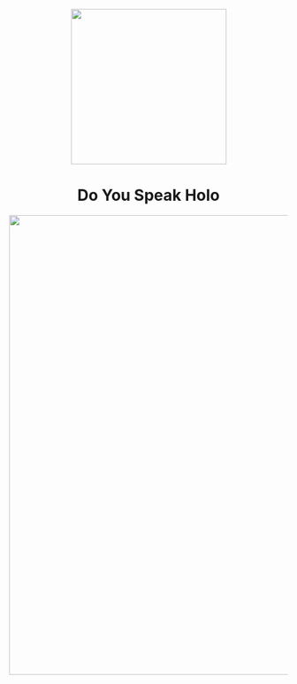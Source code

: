 <p align="center">
    <img src="https://user-images.githubusercontent.com/16304728/73830718-6bde7980-4805-11ea-86de-9407d2f678b7.jpeg"
        alt="" width=281>
    <h1 align="center">Do You Speak Holo</h1>
</p>

<p align="center">
    <img align="center" width="831" src="https://user-images.githubusercontent.com/16304728/67391511-20c69080-f59f-11e9-9b2e-d0529cb01500.png">
</p>
